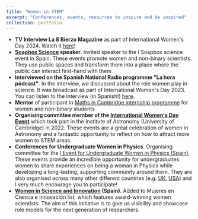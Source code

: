```yaml
---
title: "Women in STEM"
excerpt: "Conferences, events, resources to inspire and be inspired"
collection: portfolio
---
```


<!-- 
- **[Innovadoras TIC](https://innovadorastic.org). Featured in the 2024 edition of this [magazine]().
-->
- **TV Interview La 8 Bierzo Magazine** as part of International Women's Day 2024. Watch it [here](https://www.youtube.com/watch?v=zi7Hv8knSAA)!  
- **[Soapbox Science](http://soapboxscience.org) speaker**. Invited speaker to the I Soapbox science event in Spain. These events promote women and non-binary scientists. They use public spaces and transform them into a place where the public can interact first-hand with them
- **Interviewed on the Spanish National Radio programme "La hora pódcast"**. In the interview, we discussed about the role women play in science. It was broadcast as part of International Women's Day 2023. You can listen to the interview (in Spanish!) [here](https://www.rtve.es/play/audios/la-hora-podcast/nuria-oliver-irene-cabezas-derroche-talento-cientificas-altos-vuelos-10-03-23/6826285/).
- **Mentor** of participant in [Maths in Cambridge internship programme](https://www.maths.cam.ac.uk/internships/philippa-fawcett-internship-programme) for women and non-binary students
- **Organising committee member of the [International Women's Day Event](https://www.ast.cam.ac.uk/about/equality.diversity/international.womens.day.ioa)** which took part in the Institute of Astronomy (University of Cambridge) in 2022. These events are a great celebration of women in Astronomy and a fantastic opportunity to reflect on how to attract more women to STEM areas.
- **Conferences for Undergraduate Women in Physics**. Organising committee for the [I Event for Undergraduate Women in Physics (Spain)](http://www.gemf-rsef.es/2021/07/01/i-encuentro-nacional-virtual-de-alumnas-de-fisica/). These events provide an incredible opportunity for undergraduates women to share experiences on being a woman in Physics while developing a long-lasting, supporting community around them. They are also organised across many other different countries (e.g. [UK](https://www.iop.org/conference-undergraduate-women-physics-uk-and-ireland), [USA](https://www.aps.org/programs/women/cuwip/)) and I very much encourage you to participate!
- **[Women in Science and Innovation](https://cientificasinnovadoras.fecyt.es) (Spain)**. Added to Mujeres en Ciencia e Innovación list, which features award-winning women scientists. The aim of this initiative is to give us visibility and showcase role models for the next generation of researchers.

<!-- - paginas web (conciencia) (https://mujeresconciencia.com) -->